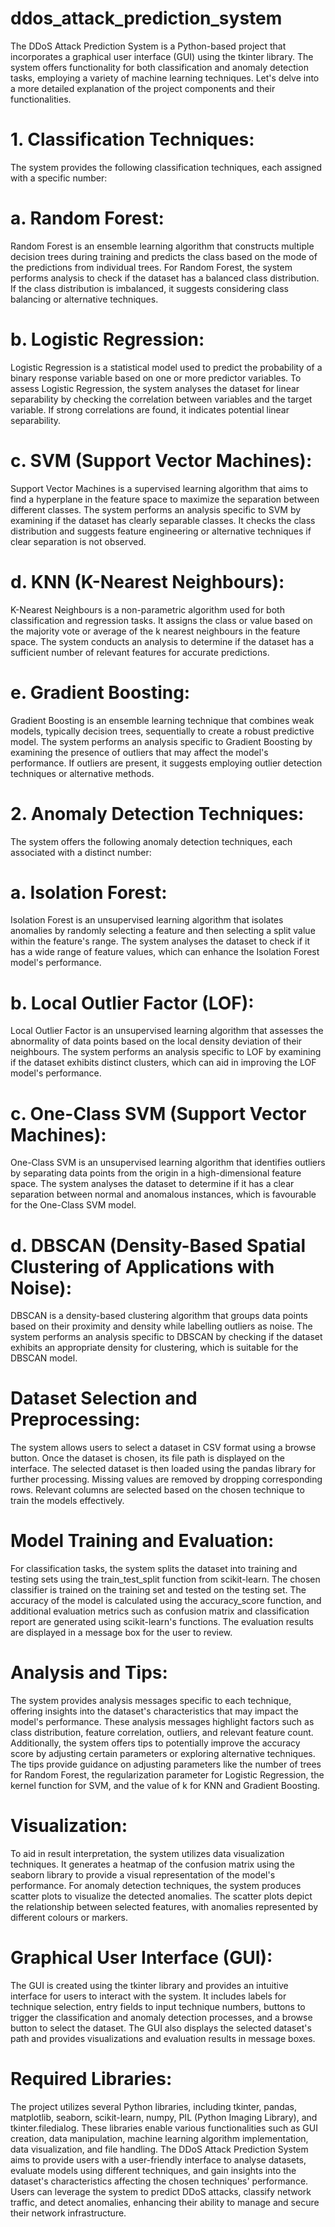 # ddos_attack_prediction_system
The DDoS Attack Prediction System is a Python-based project that incorporates a graphical
user interface (GUI) using the tkinter library. The system offers functionality for both
classification and anomaly detection tasks, employing a variety of machine learning
techniques. Let's delve into a more detailed explanation of the project components and their
functionalities.
# 1. Classification Techniques:
The system provides the following classification techniques, each assigned with a specific
number:
# a. Random Forest:
Random Forest is an ensemble learning algorithm that constructs multiple decision trees
during training and predicts the class based on the mode of the predictions from individual
trees. For Random Forest, the system performs analysis to check if the dataset has a balanced
class distribution. If the class distribution is imbalanced, it suggests considering class
balancing or alternative techniques.
# b. Logistic Regression:
Logistic Regression is a statistical model used to predict the probability of a binary response
variable based on one or more predictor variables. To assess Logistic Regression, the system
analyses the dataset for linear separability by checking the correlation between variables and
the target variable. If strong correlations are found, it indicates potential linear separability.
# c. SVM (Support Vector Machines):
Support Vector Machines is a supervised learning algorithm that aims to find a hyperplane in
the feature space to maximize the separation between different classes. The system performs
an analysis specific to SVM by examining if the dataset has clearly separable classes. It
checks the class distribution and suggests feature engineering or alternative techniques if
clear separation is not observed.
# d. KNN (K-Nearest Neighbours):
K-Nearest Neighbours is a non-parametric algorithm used for both classification and
regression tasks. It assigns the class or value based on the majority vote or average of the k
nearest neighbours in the feature space. The system conducts an analysis to determine if the
dataset has a sufficient number of relevant features for accurate predictions.
# e. Gradient Boosting:
Gradient Boosting is an ensemble learning technique that combines weak models, typically
decision trees, sequentially to create a robust predictive model. The system performs an
analysis specific to Gradient Boosting by examining the presence of outliers that may affect
the model's performance. If outliers are present, it suggests employing outlier detection
techniques or alternative methods.
# 2. Anomaly Detection Techniques:
The system offers the following anomaly detection techniques, each associated with a distinct
number:
# a. Isolation Forest:
Isolation Forest is an unsupervised learning algorithm that isolates anomalies by randomly
selecting a feature and then selecting a split value within the feature's range. The system
analyses the dataset to check if it has a wide range of feature values, which can enhance the
Isolation Forest model's performance.
# b. Local Outlier Factor (LOF):
Local Outlier Factor is an unsupervised learning algorithm that assesses the abnormality of
data points based on the local density deviation of their neighbours. The system performs an
analysis specific to LOF by examining if the dataset exhibits distinct clusters, which can aid
in improving the LOF model's performance.
# c. One-Class SVM (Support Vector Machines):
One-Class SVM is an unsupervised learning algorithm that identifies outliers by separating
data points from the origin in a high-dimensional feature space. The system analyses the
dataset to determine if it has a clear separation between normal and anomalous instances,
which is favourable for the One-Class SVM model.
# d. DBSCAN (Density-Based Spatial Clustering of Applications with Noise):
DBSCAN is a density-based clustering algorithm that groups data points based on their
proximity and density while labelling outliers as noise. The system performs an analysis
specific to DBSCAN by checking if the dataset exhibits an appropriate density for clustering,
which is suitable for the DBSCAN model.
# Dataset Selection and Preprocessing:
The system allows users to select a dataset in CSV format using a browse button. Once the
dataset is chosen, its file path is displayed on the interface. The selected dataset is then loaded
using the pandas library for further processing. Missing values are removed by dropping
corresponding rows. Relevant columns are selected based on the chosen technique to train the
models effectively.
# Model Training and Evaluation:
For classification tasks, the system splits the dataset into training and testing sets using the
train_test_split function from scikit-learn. The chosen classifier is trained on the training set
and tested on the testing set. The accuracy of the model is calculated using the
accuracy_score function, and additional evaluation metrics such as confusion matrix and
classification report are generated using scikit-learn's functions. The evaluation results are
displayed in a message box for the user to review.
# Analysis and Tips:
The system provides analysis messages specific to each technique, offering insights into the
dataset's characteristics that may impact the model's performance. These analysis messages
highlight factors such as class distribution, feature correlation, outliers, and relevant feature
count. Additionally, the system offers tips to potentially improve the accuracy score by
adjusting certain parameters or exploring alternative techniques. The tips provide guidance on
adjusting parameters like the number of trees for Random Forest, the regularization
parameter for Logistic Regression, the kernel function for SVM, and the value of k for KNN
and Gradient Boosting.
# Visualization:
To aid in result interpretation, the system utilizes data visualization techniques. It generates a
heatmap of the confusion matrix using the seaborn library to provide a visual representation
of the model's performance. For anomaly detection techniques, the system produces scatter
plots to visualize the detected anomalies. The scatter plots depict the relationship between
selected features, with anomalies represented by different colours or markers.
# Graphical User Interface (GUI):
The GUI is created using the tkinter library and provides an intuitive interface for users to
interact with the system. It includes labels for technique selection, entry fields to input
technique numbers, buttons to trigger the classification and anomaly detection processes, and
a browse button to select the dataset. The GUI also displays the selected dataset's path and
provides visualizations and evaluation results in message boxes.
# Required Libraries:
The project utilizes several Python libraries, including tkinter, pandas, matplotlib, seaborn,
scikit-learn, numpy, PIL (Python Imaging Library), and tkinter.filedialog. These libraries
enable various functionalities such as GUI creation, data manipulation, machine learning
algorithm implementation, data visualization, and file handling.
The DDoS Attack Prediction System aims to provide users with a user-friendly interface to
analyse datasets, evaluate models using different techniques, and gain insights into the
dataset's characteristics affecting the chosen techniques' performance. Users can leverage the
system to predict DDoS attacks, classify network traffic, and detect anomalies, enhancing
their ability to manage and secure their network infrastructure.
